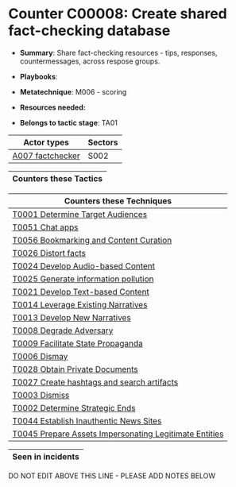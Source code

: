 # Counter C00008: Create shared fact-checking database

* **Summary**: Share fact-checking resources - tips, responses, countermessages, across respose groups.  

* **Playbooks**: 

* **Metatechnique**: M006 - scoring

* **Resources needed:** 

* **Belongs to tactic stage**: TA01


| Actor types | Sectors |
| ----------- | ------- |
| [A007 factchecker](../generated_pages/actortypes/A007.md) | S002 |



| Counters these Tactics |
| ---------------------- |



| Counters these Techniques |
| ------------------------- |
| [T0001 Determine Target Audiences](../generated_pages/techniques/T0001.md) |
| [T0051 Chat apps](../generated_pages/techniques/T0051.md) |
| [T0056 Bookmarking and Content Curation](../generated_pages/techniques/T0056.md) |
| [T0026 Distort facts](../generated_pages/techniques/T0026.md) |
| [T0024 Develop Audio-based Content](../generated_pages/techniques/T0024.md) |
| [T0025 Generate information pollution](../generated_pages/techniques/T0025.md) |
| [T0021 Develop Text-based Content](../generated_pages/techniques/T0021.md) |
| [T0014 Leverage Existing Narratives](../generated_pages/techniques/T0014.md) |
| [T0013 Develop New Narratives](../generated_pages/techniques/T0013.md) |
| [T0008 Degrade Adversary](../generated_pages/techniques/T0008.md) |
| [T0009 Facilitate State Propaganda](../generated_pages/techniques/T0009.md) |
| [T0006 Dismay](../generated_pages/techniques/T0006.md) |
| [T0028 Obtain Private Documents](../generated_pages/techniques/T0028.md) |
| [T0027 Create hashtags and search artifacts](../generated_pages/techniques/T0027.md) |
| [T0003 Dismiss](../generated_pages/techniques/T0003.md) |
| [T0002 Determine Strategic Ends](../generated_pages/techniques/T0002.md) |
| [T0044 Establish Inauthentic News Sites](../generated_pages/techniques/T0044.md) |
| [T0045 Prepare Assets Impersonating Legitimate Entities](../generated_pages/techniques/T0045.md) |



| Seen in incidents |
| ----------------- |


DO NOT EDIT ABOVE THIS LINE - PLEASE ADD NOTES BELOW